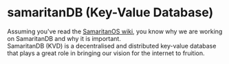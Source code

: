 # samaritanDB (Key-Value Database)

Assuming you've read the <a href="https://algorealm.gitbook.io/samaritanos-a-d-system-for-digital-identity">SamaritanOS wiki</a>, you know why we are working on SamaritanDB and why it is important. 
<br>
SamaritanDB (KVD) is a decentralised and distributed key-value database that plays a great role in bringing our vision for the internet to fruition.

